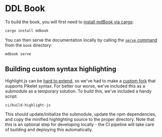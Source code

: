 # DDL Book

To build the book, you will first need to [install mdBook via cargo][install-mdbook]:

```sh
cargo install mdbook
```

You can then serve the documentation locally by calling the [`serve` command][mdbook-serve]
from the `book` directory:

```sh
mdbook serve
```

[install-mdbook]: https://rust-lang-nursery.github.io/mdBook/cli/cli-tool.html#install-cratesio-version
[mdbook-serve]: https://rust-lang-nursery.github.io/mdBook/cli/serve.html

## Building custom syntax highlighting

Highlight.js can be [hard to extend][mdbook-custom-highlighting-issue], so we've
had to make a [custom fork][highlightjs-fork] that supports Pikelet syntax. For
better our worse, we've included this as a submodule as a temporary solution.
To build this, we've included a handy script:

```sh
ci/build-highlight-js
```

This should update/initialize the submodule, update the npm dependencies,
and copy the minified highlighting source to the proper directory. Note that
this is an optional step for developing locally - the CI pipeline will take care
of building and deploying this automatically.

[mdbook-custom-highlighting-issue]: https://github.com/rust-lang-nursery/mdBook/issues/657
[highlightjs-fork]: https://github.com/brendanzab/highlight.js/tree/add-pikelet
